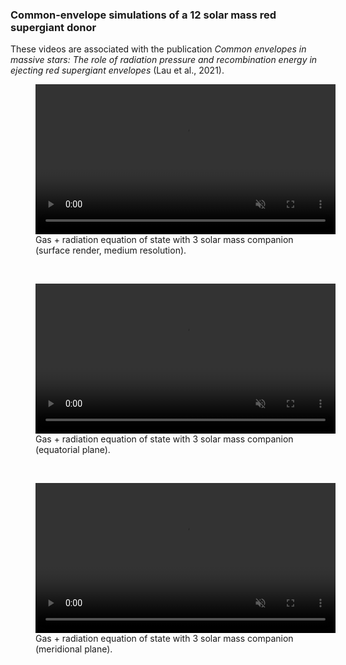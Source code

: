 ### Common-envelope simulations of a 12 solar mass red supergiant donor

These videos are associated with the publication *Common envelopes in massive stars: The role of radiation pressure and recombination energy in ejecting red supergiant envelopes* (Lau et al., 2021).

 <figure>
      <video class="center" src="/publication_videos/500k_3M_gasrad_surface_render.mp4" width="480" controls playsinline muted >Sorry, your browser doesn't support embedded videos</video>
      <figcaption>Gas + radiation equation of state with 3 solar mass companion (surface render, medium resolution).</figcaption>
 </figure>
 <br>
 <figure>
      <video class="center" src="/publication_videos/2M_3M_gasrad_xy.mp4" width="480" controls playsinline muted >Sorry, your browser doesn't support embedded videos</video>
      <figcaption>Gas + radiation equation of state with 3 solar mass companion (equatorial plane).</figcaption>
 </figure>
 <br>
  <figure>
      <video class="center" src="/publication_videos/2M_3M_gasrad_xz.mp4" width="480" controls playsinline muted >Sorry, your browser doesn't support embedded videos</video>
      <figcaption>Gas + radiation equation of state with 3 solar mass companion (meridional plane).</figcaption>
 </figure>
 <br>
